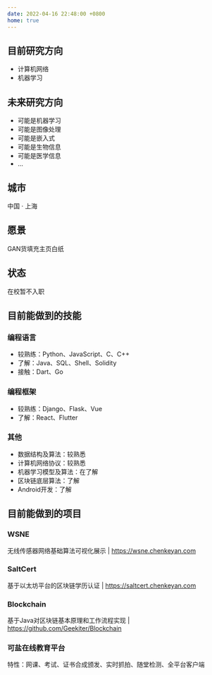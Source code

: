 ```yaml
---
date: 2022-04-16 22:48:00 +0800
home: true
---
```


## 目前研究方向

- 计算机网络
- 机器学习

## 未来研究方向

- 可能是机器学习
- 可能是图像处理
- 可能是嵌入式
- 可能是生物信息
- 可能是医学信息
- ...

## 城市

中国 · 上海

## 愿景

GAN货填充主页白纸

## 状态

在校暂不入职

## 目前能做到的技能

### 编程语言

- 较熟练：Python、JavaScript、C、C++
- 了解：Java、SQL、Shell、Solidity
- 接触：Dart、Go

### 编程框架

- 较熟练：Django、Flask、Vue
- 了解：React、Flutter

### 其他

- 数据结构及算法：较熟悉
- 计算机网络协议：较熟悉
- 机器学习模型及算法：在了解
- 区块链底层算法：了解
- Android开发：了解

## 目前能做到的项目

### WSNE

无线传感器网络基础算法可视化展示 | <https://wsne.chenkeyan.com>

### SaltCert 

基于以太坊平台的区块链学历认证 | <https://saltcert.chenkeyan.com>

### Blockchain

基于Java对区块链基本原理和工作流程实现 | <https://github.com/Geekiter/Blockchain>

### 可盐在线教育平台

特性：网课、考试、证书合成颁发、实时抓拍、随堂检测、全平台客户端

